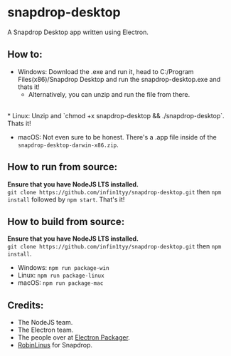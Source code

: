 # snapdrop-desktop
A Snapdrop Desktop app written using Electron.

## How to:
* Windows: Download the .exe and run it, head to C:/Program Files(x86)/Snapdrop Desktop and run the snapdrop-desktop.exe and thats it!
    * Alternatively, you can unzip and run the file from there.
<br>
* Linux: Unzip and `chmod +x snapdrop-desktop && ./snapdrop-desktop`. Thats it!<br>

* macOS: Not even sure to be honest. There's a .app file inside of the `snapdrop-desktop-darwin-x86.zip`.<br>

## How to run from source:
<strong>Ensure that you have NodeJS LTS installed.</strong><br>
`git clone https://github.com/infin1tyy/snapdrop-desktop.git` then `npm install` followed by `npm start`. That's it!

## How to build from source:
<strong>Ensure that you have NodeJS LTS installed.</strong><br>
`git clone https://github.com/infin1tyy/snapdrop-desktop.git` then `npm install`.<br>

* Windows: `npm run package-win`
* Linux: `npm run package-linux`
* macOS: `npm run package-mac`

## Credits:
* The NodeJS team.
* The Electron team.
* The people over at <a href="https://github.com/electron-userland/electron-packager">Electron Packager</a>.
* <a href="https://github.com/RobinLinus/snapdrop">RobinLinus</a> for Snapdrop.